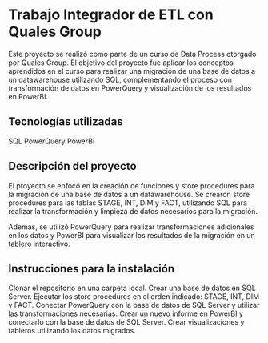 # Trabajo Integrador de ETL con Quales Group

Este proyecto se realizó como parte de un curso de Data Process otorgado por Quales Group. El objetivo del proyecto fue aplicar los conceptos aprendidos en el curso para realizar una migración de una base de datos a un datawarehouse utilizando SQL, complementando el proceso con transformación de datos en PowerQuery y visualización de los resultados en PowerBI.

## Tecnologías utilizadas
SQL
PowerQuery
PowerBI
## Descripción del proyecto
El proyecto se enfocó en la creación de funciones y store procedures para la migración de una base de datos a un datawarehouse. Se crearon store procedures para las tablas STAGE, INT, DIM y FACT, utilizando SQL para realizar la transformación y limpieza de datos necesarios para la migración.

Además, se utilizó PowerQuery para realizar transformaciones adicionales en los datos y PowerBI para visualizar los resultados de la migración en un tablero interactivo.

## Instrucciones para la instalación
Clonar el repositorio en una carpeta local.
Crear una base de datos en SQL Server.
Ejecutar los store procedures en el orden indicado: STAGE, INT, DIM y FACT.
Conectar PowerQuery con la base de datos de SQL Server y utilizar las transformaciones necesarias.
Crear un nuevo informe en PowerBI y conectarlo con la base de datos de SQL Server.
Crear visualizaciones y tableros utilizando los datos migrados.

